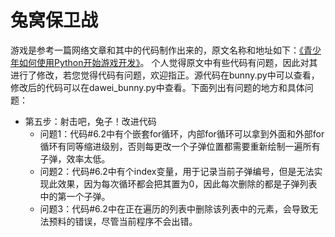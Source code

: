 兔窝保卫战
==========
游戏是参考一篇网络文章和其中的代码制作出来的，原文名称和地址如下：[《青少年如何使用Python开始游戏开发》](http://www.oschina.net/translate/beginning-game-programming-for-teens-with-python)。
个人觉得原文中有些代码有问题，因此对其进行了修改，若您觉得代码有问题，欢迎指正。源代码在bunny.py中可以查看，修改后的代码可以在dawei_bunny.py中查看。下面列出有问题的地方和具体问题：

- 第五步：射击吧，兔子！改进代码
    - 问题1：代码#6.2中有个嵌套for循环，内部for循环可以拿到外面和外部for循环有同等缩进级别，否则每更改一个子弹位置都需要重新绘制一遍所有子弹，效率太低。
    - 问题2：代码#6.2中有个index变量，用于记录当前子弹编号，但是无法实现此效果，因为每次循环都会把其置为0，因此每次删除的都是子弹列表中的第一个子弹。
    - 问题3：代码#6.2中在正在遍历的列表中删除该列表中的元素，会导致无法预料的错误，尽管当前程序不会出错。


